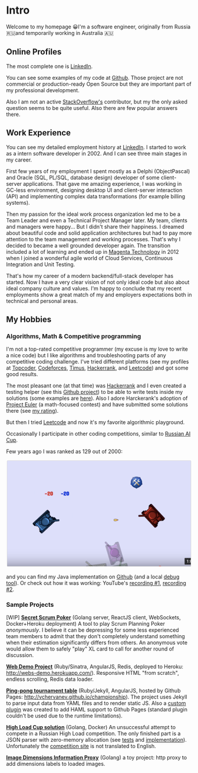 # Intro

Welcome to my homepage 😀I'm a software engineer, originally from Russia 🇷🇺and temporarily working in Australia 🇦🇺

## Online Profiles
The most complete one is [LinkedIn](//linkedin.com/in/vladimir-chervanev).

You can see some examples of my code at [Github](//github.com/vchervanev). Those project are not commercial or production-ready Open Source but they are important part of my professional development.

Also I am not an active [StackOverflow's](//stackoverflow.com/users/3849063/vladimir-chervanev) contributor, but my the only asked question seems to be quite useful. Also there are few popular answers there.

## Work Experience
You can see my detailed employment history at [LinkedIn](//linkedin.com/in/vladimir-chervanev). I started to work as a intern software developer in 2002. And I can see three main stages in my career.

First few years of my employment I spent mostly as a Delphi (ObjectPascal) and Oracle (SQL, PL/SQL, database design) developer of some client-server applications. That gave me amazing experience, I was working in GC-less environment, designing desktop UI and client-server interaction (API) and implementing complex data transformations (for example billing systems).

Then my passion for the ideal work process organization led me to be a Team Leader and even a Technical Project Manager later. My team, clients and managers were happy... But I didn't share their happiness. I dreamed about beautiful code and solid application architectures but had to pay more attention to the team management and working processes. That's why I decided to became a well grounded developer again. The transition included a lot of learning and ended up in [Magenta Technology](https://magenta-technology.com/) in 2012 when I joined a wonderful agile world of Cloud Services, Continuous Integration and Unit Testing.

That's how my career of a modern backend/full-stack developer has started. Now I have a very clear vision of not only ideal code but also about ideal company culture and values. I'm happy to conclude that my recent employments show a great match of my and employers expectations both in technical and personal areas.

## My Hobbies
### Algorithms, Math & Competitive programming

I'm not a top-rated competitive programmer (my excuse is my love to write a nice code) but I like algorithms and troubleshooting parts of any competitive coding challenge. I've tried different platforms (see my profiles at [Topcoder](https://www.topcoder.com/members/vchervanev/),
[Codeforces](http://codeforces.com/profile/Vlacher?locale=en),
[Timus](http://acm.timus.ru/author.aspx?id=152177),
[Hackerrank](https://www.hackerrank.com/chervanev),
and [Leetcode](https://leetcode.com/vchervanev/)) and got some good results.

The most pleasant one (at that time) was [Hackerrank](https://www.hackerrank.com/chervanev) and I even created a testing helper (see this [Github project](https://github.com/vchervanev/cprspec)) to be able to write tests inside my solutions (some examples are [here](https://github.com/vchervanev/hr)). Also I adore Harckerank's adoption of [Project Euler](https://projecteuler.net) (a math-focused contest) and have submitted some solutions there (see [my rating](https://www.hackerrank.com/results/projecteuler/chervanev)).

But then I tried [Leetcode](https://leetcode.com/vchervanev/) and now it's my favorite algorithmic playground.

Occasionally I participate in other coding competitions, similar to [Russian AI Cup](http://russianaicup.ru/?locale=en).

Few years ago I was ranked as 129 out of 2000:

![AI Cup Visualization Screenshot](assets/ai-cup-visualisation.png)

 and you can find my Java implementation on [Github](https://github.com/vchervanev/RAIC-12) (and a local [debug tool](https://github.com/vchervanev/graph-srv-raic-12)). Or check out how it was working: YouTube's [recording #1](https://youtu.be/FUX661FSpVU), [recording #2](https://youtu.be/1OVk4o5JIxw).

### Sample Projects

\[WIP\] **[Secret Scrum Poker](https://github.com/vchervanev/secret-scrum-poker)** (Golang server, ReactJS client, WebSockets, Docker+Heroku deployment)
A tool to play Scrum Planning Poker _anonymously_. I believe it can be depressing for some less experienced team members to admit that they don't completely understand something when their estimation significantly differs from others. An anonymous vote would allow them to safely "play" XL card to call for another round of discussion.

**[Web Demo Project](https://github.com/vchervanev/webs-demo)** (Ruby/Sinatra, AngularJS, Redis, deployed to Heroku: http://webs-demo.herokuapp.com/). Responsive HTML "from scratch", endless scrolling, Redis data loader.

**[Ping-pong tournament table](https://github.com/vchervanev/championship)** (Ruby/Jekyll, AngularJS, hosted by Github Pages: http://vchervanev.github.io/championship). The project uses Jekyll to parse input data from YAML files and to render static JS. Also a [custom plugin](https://github.com/vchervanev/haml4gh) was created to add HAML support to Github Pages (standard plugin couldn't be used due to the runtime limitations).

**[High Load Cup solution](https://github.com/vchervanev/d9a1ef00)** (Golang, Docker) An unsuccessful attempt to compete in a Russian High Load competition. The only finished part is a JSON parser with zero-memory allocation (see [tests](https://github.com/vchervanev/d9a1ef00/blob/master/src/bjson/bjson_test.go) and [implementation](https://github.com/vchervanev/d9a1ef00/tree/master/src/bjson)). Unfortunately the [competition site](https://highloadcup.ru/) is not translated to English.

**[Image Dimensions Information Proxy](https://github.com/vchervanev/img-debug-proxy)** (Golang) a toy project: http proxy to add dimensions labels to loaded images.